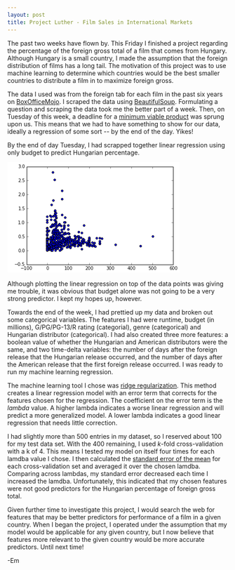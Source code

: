 ```yaml
---
layout: post
title: Project Luther - Film Sales in International Markets
---
```


The past two weeks have flown by. This Friday I finished a project regarding the percentage of the foreign gross total of a film that comes from Hungary. Although Hungary is a small country, I made the assumption that the foreign distribution of films has a long tail. The motivation of this project was to use machine learning to determine which countries would be the best smaller countries to distribute a film in to maximize foreign gross.<br>

The data I used was from the foreign tab for each film in the past six years on [BoxOfficeMojo](http://www.boxofficemojo.com/). I scraped the data using [BeautifulSoup](http://www.crummy.com/software/BeautifulSoup/). Formulating a question and scraping the data took me the better part of a week. Then, on Tuesday of this week, a deadline for a [minimum viable product](https://en.wikipedia.org/wiki/Minimum_viable_product) was sprung upon us. This means that we had to have something to show for our data, ideally a regression of some sort -- by the end of the day. Yikes!<br>

By the end of day Tuesday, I had scrapped together linear regression using only budget to predict Hungarian percentage.<br>

![mvp](/images/budget_vs_hun_pct.png)

Although plotting the linear regression on top of the data points was giving me trouble, it was obvious that budget alone was not going to be a very strong predictor. I kept my hopes up, however.<br>

Towards the end of the week, I had prettied up my data and broken out some categorical variables. The features I had were runtime, budget (in millions), G/PG/PG-13/R rating (categorial), genre (categorical) and Hungarian distributor (categorical). I had also created three more features: a boolean value of whether the Hungarian and American distributors were the same, and two time-delta variables: the number of days after the foreign release that the Hungarian release occurred, and the number of days after the American release that the first foreign release occurred. I was ready to run my machine learning regression.<br>

The machine learning tool I chose was [ridge regularization](https://en.wikipedia.org/wiki/Tikhonov_regularization). This method creates a linear regression model with an error term that corrects for the features chosen for the regression. The coefficient on the error term is the <i>lambda</i> value. A higher lambda indicates a worse linear regression and will predict a more generalized model. A lower lambda indicates a good linear regression that needs little correction.<br>

I had slightly more than 500 entries in my dataset, so I reserved about 100 for my test data set. With the 400 remaining, I used <i>k</i>-fold cross-validation with a k of 4. This means I tested my model on itself four times for each lamdba value I chose. I then calculated the [standard error of the mean](https://en.wikipedia.org/wiki/Standard_error#Standard_error_of_the_mean) for each cross-validation set and averaged it over the chosen lamdba. Comparing across lambdas, my standard error decreased each time I increased the lamdba. Unfortunately, this indicated that my chosen features were not good predictors for the Hungarian percentage of foreign gross total.<br>

Given further time to investigate this project, I would search the web for features that may be better predictors for performance of a film in a given country. When I began the project, I operated under the assumption that my model would be applicable for any given country, but I now believe that features more relevant to the given country would be more accurate predictors. Until next time!<br>

-Em